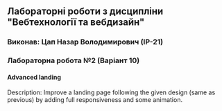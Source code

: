 ## Лабораторні роботи з дисципліни "Вебтехнології та вебдизайн"

### Виконав: Цап Назар Володимирович (ІР-21)
### Лабораторна робота №2 (Варіант 10)

#### Advanced landing

Description: Improve a landing page following the given design (same as previous) by adding full responsiveness and some animation.